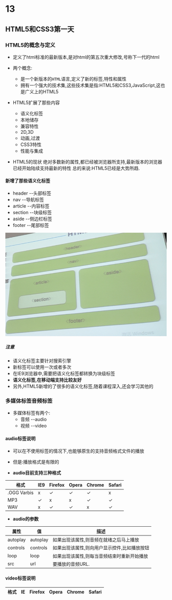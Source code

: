 # 13
## HTML5和CSS3第一天

### HTML5的概念与定义
+ 定义了html标准的最新版本,是对html的第五次重大修改,号称下一代的html
+ 两个概念:
    + 是一个新版本的`HTML`语言,定义了新的标签,特性和属性
    + 拥有一个强大的技术集,这些技术集是指:HTML5和CSS3,JavaScript,这也是广义上的HTML5

+ HTML5扩展了那些内容
    + 语义化标签
    + 本地储存
    + 兼容特性
    + 2D,3D
    + 动画,过渡
    + CSS3特性
    + 性能与集成

+ HTML5的现状
绝对多数新的属性,都已经被浏览器所支持,最新版本的浏览器已经开始陆续支持最新的特性
总的来说:HTML5已经是大势所趋.

#### 新增了那些语义化标签
+ header  --头部标签
+ nav     --导航标签
+ article --内容标签
+ section --块级标签
+ aside   --侧边栏标签
+ footer  --尾部标签

![](../img/%E8%AF%AD%E4%B9%89%E5%8C%96%E6%A0%87%E7%AD%BE.png)

##### 注意
+ 语义化标签主要针对搜索引擎
+ 新标签可以使用一次或者多次
+ 在IE9浏览器中,需要把语义化标签都转换为块级标签
+ **语义化标签,在移动端支持比较友好**
+ 另外,HTML5新增的了很多的语义化标签,随着课程深入,还会学习其他的

### 多媒体标签音频标签
+ 多媒体标签有两个:
    + 音频 --audio
    + 视频 --video

#### audio标签说明
+ 可以在不使用标签的情况下,也能够原生的支持音频格式文件的播放
+ 但是:播放格式是有限的

+ **audio目前支持三种格式**

|格式|IE9|Firefox|Opera|Chrome|Safari|
|-|-|-|-|-|-|
|.OGG Varbis|x|✓|✓|✓|x|
|MP3|✓|x|x|✓|✓|
|WAV|x|✓|✓|x|✓|

+ **audio的参数**

|属性|值|描述|
|-|-|-|
|autoplay|autoplay|如果出现该属性,则音频在就绪之后马上播放|
|controls|controls|如果出现该属性,则向用户显示控件,比如播放按钮|
|loop|loop|如果出现该属性,则每当音频结束时重新开始播放|
|src|url|要播放的音频URL.|

#### video标签说明
|格式|IE|Firefox|Opera|Chrome|Safari|
|-|-|-|-|-|-|
